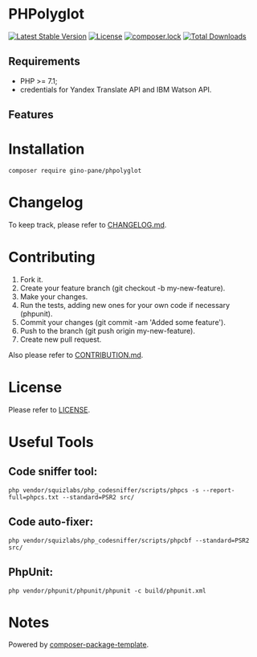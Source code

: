 PHPolyglot
============

[![Latest Stable Version](https://poser.pugx.org/gino-pane/phpolyglot/v/stable)](https://packagist.org/packages/gino-pane/phpolyglot)
[![License](https://poser.pugx.org/gino-pane/phpolyglot/license)](https://packagist.org/packages/gino-pane/phpolyglot)
[![composer.lock](https://poser.pugx.org/gino-pane/phpolyglot/composerlock)](https://packagist.org/packages/gino-pane/phpolyglot)
[![Total Downloads](https://poser.pugx.org/gino-pane/phpolyglot/downloads)](https://packagist.org/packages/gino-pane/phpolyglot)

Requirements
------------

* PHP >= 7.1;
* credentials for Yandex Translate API and IBM Watson API.

Features
--------

Installation
============

    composer require gino-pane/phpolyglot
    
Changelog
=========

To keep track, please refer to [CHANGELOG.md](https://github.com/GinoPane/PHPolyglot/blob/master/CHANGELOG.md).

Contributing
============

1. Fork it.
2. Create your feature branch (git checkout -b my-new-feature).
3. Make your changes.
4. Run the tests, adding new ones for your own code if necessary (phpunit).
5. Commit your changes (git commit -am 'Added some feature').
6. Push to the branch (git push origin my-new-feature).
7. Create new pull request.

Also please refer to [CONTRIBUTION.md](https://github.com/GinoPane/PHPolyglot/blob/master/CONTRIBUTION.md).

License
=======

Please refer to [LICENSE](https://github.com/GinoPane/PHPolyglot/blob/master/LICENSE).

Useful Tools
============

Code sniffer tool:
------------------

 ```php vendor/squizlabs/php_codesniffer/scripts/phpcs -s --report-full=phpcs.txt --standard=PSR2 src/```

Code auto-fixer:
----------------

 ```php vendor/squizlabs/php_codesniffer/scripts/phpcbf --standard=PSR2 src/```    
 
PhpUnit:
--------

 ```php vendor/phpunit/phpunit/phpunit -c build/phpunit.xml```
 
Notes
=====

Powered by [composer-package-template](https://github.com/GinoPane/composer-package-template).

